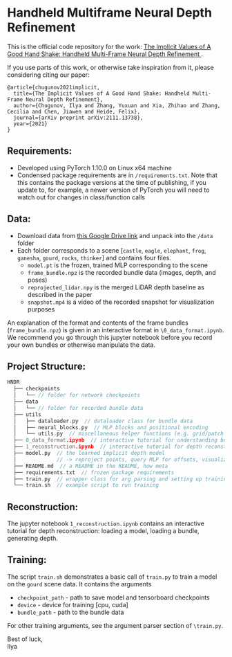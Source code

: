 # Handheld Multiframe Neural Depth Refinement

This is the official code repository for the work: [The Implicit Values of A Good Hand Shake: Handheld Multi-Frame Neural Depth Refinement
](https://arxiv.org/abs/2111.13738).

If you use parts of this work, or otherwise take inspiration from it, please considering citing our paper:
```
@article{chugunov2021implicit,
  title={The Implicit Values of A Good Hand Shake: Handheld Multi-Frame Neural Depth Refinement},
  author={Chugunov, Ilya and Zhang, Yuxuan and Xia, Zhihao and Zhang, Cecilia and Chen, Jiawen and Heide, Felix},
  journal={arXiv preprint arXiv:2111.13738},
  year={2021}
}
```

## Requirements:
- Developed using PyTorch 1.10.0 on Linux x64 machine
- Condensed package requirements are in `/requirements.txt`. Note that this contains the package versions at the time of publishing, if you update to, for example, a newer version of PyTorch you will need to watch out for changes in class/function calls

## Data:
- Download data from [this Google Drive link](https://drive.google.com/drive/folders/1M6W6meoNdi7XfTaJYILsLrm1bEv5i9qv?usp=sharing) and unpack into the `/data` folder
- Each folder corresponds to a scene [`castle`, `eagle`, `elephant`, `frog`, `ganesha`, `gourd`, `rocks`, `thinker`] and contains four files. 
    - `model.pt` is the frozen, trained MLP corresponding to the scene
    - `frame_bundle.npz` is the recorded bundle data (images, depth, and poses)
    - `reprojected_lidar.npy` is the merged LiDAR depth baseline as described in the paper
    - `snapshot.mp4` is a video of the recorded snapshot for visualization purposes

An explanation of the format and contents of the frame bundles (`frame_bundle.npz`) is given in an interactive format in `\0_data_format.ipynb`. We recommend you go through this jupyter notebook before you record your own bundles or otherwise manipulate the data.

## Project Structure:
```cpp
HNDR
  ├── checkpoints  
  │   └── // folder for network checkpoints
  ├── data  
  │   └── // folder for recorded bundle data
  ├── utils  
  │   ├── dataloader.py  // dataloader class for bundle data
  │   ├── neural_blocks.py  // MLP blocks and positional encoding
  │   └── utils.py  // miscellaneous helper functions (e.g. grid/patch sample)
  ├── 0_data_format.ipynb  // interactive tutorial for understanding bundle data
  ├── 1_reconstruction.ipynb  // interactive tutorial for depth reconstruction
  ├── model.py  // the learned implicit depth model
  │             // -> reproject points, query MLP for offsets, visualization
  ├── README.md  // a README in the README, how meta
  ├── requirements.txt  // frozen package requirements
  ├── train.py  // wrapper class for arg parsing and setting up training loop
  └── train.sh  // example script to run training
```
## Reconstruction:
The jupyter notebook `1_reconstruction.ipynb` contains an interactive tutorial for depth reconstruction: loading a model, loading a bundle, generating depth.

## Training:
The script `train.sh` demonstrates a basic call of `train.py` to train a model on the `gourd` scene data. It contains the arguments
- `checkpoint_path` - path to save model and tensorboard checkpoints
- `device` - device for training [cpu, cuda]
- `bundle_path` - path to the bundle data

For other training arguments, see the argument parser section of `\train.py`.


Best of luck,  
Ilya
